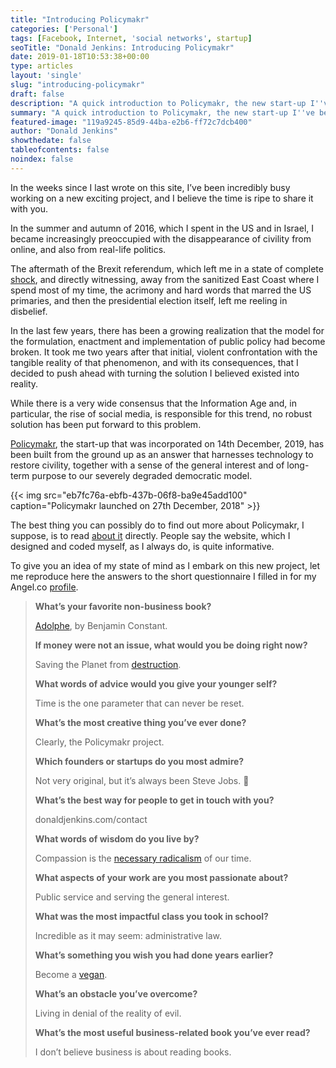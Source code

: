 ```yaml
---
title: "Introducing Policymakr"
categories: ['Personal']
tags: [Facebook, Internet, 'social networks', startup]
seoTitle: "Donald Jenkins: Introducing Policymakr"
date: 2019-01-18T10:53:38+00:00
type: articles
layout: 'single'
slug: "introducing-policymakr"  
draft: false
description: "A quick introduction to Policymakr, the new start-up I''ve been planning since the dramatic events of 2016, and which I''ve finally decided to launch. And a little question-and-answer session, as an added bonus."
summary: "A quick introduction to Policymakr, the new start-up I''ve been planning since the dramatic events of 2016, and which I''ve finally decided to launch. And a little question-and-answer session, as an added bonus."
featured-image: "119a9245-85d9-44ba-e2b6-ff72c7dcb400"
author: "Donald Jenkins"
showthedate: false
tableofcontents: false
noindex: false
---
```


In the weeks since I last wrote on this site, I’ve been incredibly busy working on a new exciting project, and I believe the time is ripe to share it with you.

In the summer and autumn of 2016, which I spent in the US and in Israel, I became increasingly preoccupied with the disappearance of civility from online, and also from real-life politics.

The aftermath of the Brexit referendum, which left me in a state of complete [shock](https://www.donaldjenkins.com/brexit-would-be-constitutional-and-economic-suicide/), and directly witnessing, away from the sanitized East Coast where I spend most of my time, the acrimony and hard words that marred the US primaries, and then the presidential election itself, left me reeling in disbelief.

In the last few years, there has been a growing realization that the model for the formulation, enactment and implementation of public policy had become broken. It took me two years after that initial, violent confrontation with the tangible reality of that phenomenon, and with its consequences, that I decided to push ahead with turning the solution I believed existed into reality.

While there is a very wide consensus that the Information Age and, in particular, the rise of social media, is responsible for this trend, no robust solution has been put forward to this problem.

[Policymakr](https://www.policymakr.com), the start-up that was incorporated on 14th December, 2019, has been built from the ground up as an answer that harnesses technology to restore civility, together with a sense of the general interest and of long-term purpose to our severely degraded democratic model.

{{< img src="eb7fc76a-ebfb-437b-06f8-ba9e45add100" caption="Policymakr launched on 27th December, 2018" >}}

The best thing you can possibly do to find out more about Policymakr, I suppose, is to read [about it](https://www.policymakr.com/about) directly. People say the website, which I designed and coded myself, as I always do, is quite informative.

To give you an idea of my state of mind as I embark on this new project, let me reproduce here the answers to the short questionnaire I filled in for my Angel.co [profile](https://angel.co/u/donaldjenkins).

<blockquote>
<p class="title"><strong>What’s your favorite non-business book?</strong></p>

<p class="subtitle"><a href="https://en.wikipedia.org/wiki/Adolphe">Adolphe</a>, by Benjamin Constant.</p>

<p class="title"><strong>If money were not an issue, what would you be doing right now?</strong></p>

<p class="subtitle">Saving the Planet from <a href="https://nymag.com/intelligencer/2018/10/un-says-climate-genocide-coming-but-its-worse-than-that.html">destruction</a>.</p>

<p class="title"><strong>What words of advice would you give your younger self?</strong></p>

<p class="subtitle">Time is the one parameter that can never be reset.</p>

<p class="title"><strong>What’s the most creative thing you’ve ever done?</strong></p>

<p class="subtitle">Clearly, the Policymakr project.</p>

<p class="title"><strong>Which founders or startups do you most admire?</strong></p>

<p class="subtitle">Not very original, but it’s always been Steve Jobs. </p>

<p class="title"><strong>What’s the best way for people to get in touch with you?</strong></p>

<p class="subtitle">donaldjenkins.com/contact</p>

<p class="title"><strong>What words of wisdom do you live by?</strong></p>

<p class="subtitle">Compassion is the <a href="https://i.via.dj/ed3911567b5d">necessary radicalism</a> of our time.</p>

<p class="title"><strong>What aspects of your work are you most passionate about?</strong></p>

<p class="subtitle">Public service and serving the general interest.</p>

<p class="title"><strong>What was the most impactful class you took in school?</strong></p>

<p class="subtitle">Incredible as it may seem: administrative law.</p>

<p class="title"><strong>What’s something you wish you had done years earlier?</strong></p>

<p class="subtitle">Become a <a href="https://freefromharm.org/animal-products-and-ethics/slaughter-free-dairy/">vegan</a>.</p>

<p class="title"><strong>What’s an obstacle you’ve overcome?</strong></p>

<p class="subtitle">Living in denial of the reality of evil.</p>

<p class="title"><strong>What’s the most useful business-related book you’ve ever read?</strong></p>
<p class="subtitle">I don’t believe business is about reading books.</strong></p>
</blockquote>